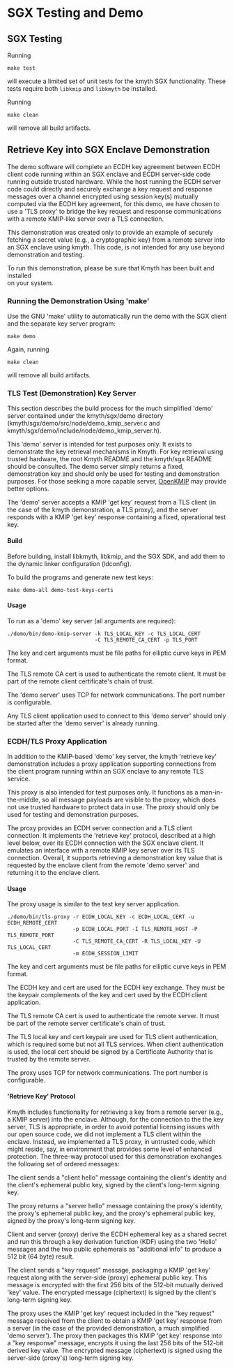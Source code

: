 # SGX Testing and Demo

## SGX Testing

Running

```
make test
```
will execute a limited set of unit tests for the kmyth SGX functionality. These tests require both ```libkmip``` and ```libkmyth``` be installed.

Running

```
make clean
```

will remove all build artifacts.

## Retrieve Key into SGX Enclave Demonstration

The demo software will complete an ECDH key agreement between ECDH client code
running within an SGX enclave and ECDH server-side code running outside
trusted hardware. While the host running the ECDH server code could directly
and securely exchange a key request and response messages over a channel
encrypted using session key(s) mutually computed via the ECDH key agreement,
for this demo, we have chosen to use a 'TLS proxy' to bridge the key request
and response communications with a remote KMIP-like server over a TLS
connection.

This demonstration was created only to provide an example of securely fetching
a secret value (e.g., a cryptographic key) from a remote server into an SGX
enclave using kmyth. This code, is not intended for any use beyond
demonstration and testing.  

To run this demonstration, please be sure that Kmyth has been built and installed  
on your system.

### Running the Demonstration Using 'make'

Use the GNU 'make' utility to automatically run the demo with the SGX client
and the separate key server program:

```
make demo
```

Again, running

```
make clean
```

will remove all build artifacts.

### TLS Test (Demonstration) Key Server

This section describes the build process for the much simplified 'demo' server
contained under the kmyth/sgx/demo directory
(kmyth/sgx/demo/src/node/demo_kmip_server.c and
kmyth/sgx/demo/include/node/demo_kmip_server.h).

This 'demo' server is intended for test purposes only. It exists to demonstrate
the key retrieval mechanisms in Kmyth. For key retrieval using trusted
hardware, the root Kmyth README and the kmyth/sgx README should be consulted.
The demo server simply returns a fixed, demonstration key and should only be
used for testing and demonstration purposes. For those seeking a more capable
server, [OpenKMIP](https://github.com/OpenKMIP) may provide better options.

The 'demo' server accepts a KMIP 'get key' request from a TLS client (in the
case of the kmyth demonstration, a TLS proxy), and the server responds with a
KMIP 'get key' response containing a fixed, operational test key.

#### Build

Before building, install libkmyth, libkmip, and the SGX SDK,
and add them to the dynamic linker configuration (ldconfig).

To build the programs and generate new test keys:
```
make demo-all demo-test-keys-certs
```

#### Usage

To run as a 'demo' key server (all arguments are required):

```
./demo/bin/demo-kmip-server -k TLS_LOCAL_KEY -c TLS_LOCAL_CERT
                            -C TLS_REMOTE_CA_CERT -p TLS_PORT
```

The key and cert arguments must be file paths for elliptic curve keys
in PEM format.

The TLS remote CA cert is used to authenticate the remote client.
It must be part of the remote client certificate's chain of trust.

The 'demo server' uses TCP for network communications.
The port number is configurable.

Any TLS client application used to connect to this 'demo server' should only
be started after the 'demo server' is already running.


### ECDH/TLS Proxy Application

In addition to the KMIP-based 'demo' key server, the kmyth 'retrieve key'
demonstration includes a proxy application supporting connections
from the client program running within an SGX enclave to any remote TLS
service.

This proxy is also intended for test purposes only. It functions as a
man-in-the-middle, so all message payloads are visible to the proxy,
which does not use trusted hardware to protect data in use.
The proxy should only be used for testing and demonstration purposes.

The proxy provides an ECDH server connection and a TLS client connection.
It implements the 'retrieve key' protocol, described at a high level below,
over its ECDH connection with the SGX enclave client. It emulates an interface
with a remote KMIP key server over its TLS connection. Overall, it supports
retrieving a demonstration key value that is requested by the enclave client
from the remote 'demo server' and returning it to the enclave client.

#### Usage

The proxy usage is similar to the test key server application.

```
./demo/bin/tls-proxy -r ECDH_LOCAL_KEY -c ECDH_LOCAL_CERT -u ECDH_REMOTE_CERT
                     -p ECDH_LOCAL_PORT -I TLS_REMOTE_HOST -P TLS_REMOTE_PORT
                     -C TLS_REMOTE_CA_CERT -R TLS_LOCAL_KEY -U TLS_LOCAL_CERT
                     -m ECDH_SESSION_LIMIT
```

The key and cert arguments must be file paths for elliptic curve keys
in PEM format.

The ECDH key and cert are used for the ECDH key exchange.
They must be the keypair complements of the key and cert used by the
ECDH client application.

The TLS remote CA cert is used to authenticate the remote server.
It must be part of the remote server certificate's chain of trust.

The TLS local key and cert keypair are used for TLS client authentication,
which is required some but not all TLS services.
When client authentication is used, the local cert should be signed by a
Certificate Authority that is trusted by the remote server.

The proxy uses TCP for network communications. The port number is configurable.


#### 'Retrieve Key' Protocol

Kmyth includes functionality for retrieving a key from a remote server
(e.g., a KMIP server) into the enclave. Although, for the connection to
the the key server, TLS is appropriate, in order to avoid potential
licensing issues with our open source code, we did not implement a
TLS client within the enclave. Instead, we implemented a TLS proxy,
in untrusted code, which might reside, say, in environment that provides
some level of enhanced protection. The three-way protocol used for this
demonstration exchanges the following set of ordered messages:

The client sends a "client hello" message containing the client's identity
and the client's ephemeral public key, signed by the client's long-term
signing key.

The proxy returns a "server hello" message containing the proxy's identity,
the proxy's ephemeral public key, and the proxy's ephemeral public key,
signed by the proxy's long-term signing key.

Client and server (proxy) derive the ECDH ephemeral key as a shared secret
and run this through a key derivation function (KDF) using the two 'Hello'
messages and the two public ephemerals as "additional info" to produce a
512 bit (64 byte) result.

The client sends a "key request" message, packaging a KMIP 'get key' request
along with the server-side (proxy) ephemeral public key. This message is
encrypted with the first 256 bits of the 512-bit mutually derived 'key' value.
The encrypted message (ciphertext) is signed by the client's long-term signing
key.

The proxy uses the KMIP 'get key' request included in the "key request"
message received from the client to obtain a KMIP 'get key' response from a
server (in the case of the provided demonstration, a much simplified
'demo server'). The proxy then packages this KMIP 'get key' response into a
"key response" message, encrypts it using the last 256 bits of the 512-bit
derived key value. The encrypted message (ciphertext) is signed using the
server-side (proxy's) long-term signing key.
